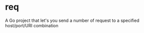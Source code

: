 # req
A Go project that let's you send a number of request to a specified host/port/URI combination
